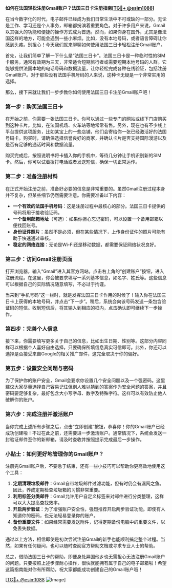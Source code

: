 **如何在法国轻松注册Gmail账户？法国三日卡注册指南[[TG💪+ @esim1088](https://t.me/s/esim1088)]**

在当今数字化的时代，电子邮件已经成为我们日常生活中不可或缺的一部分。无论是工作、学习还是个人事务，邮箱都扮演着重要角色。对于许多用户来说，Gmail以其强大的功能和便捷的操作方式成为首选。然而，如果你身在国外，尤其是像法国这样的地方，可能会遇到一些小麻烦。比如，没有本地号码，或者语言障碍让你感到头疼。别担心！今天我们就来聊聊如何使用法国三日卡轻松注册Gmail账户。

首先，让我们简单了解一下什么是“法国三日卡”。法国三日卡是一种临时性的SIM卡服务，通常有效期为三天，非常适合短期旅行者或需要短期本地号码的人群。它能够提供法国本地的电话号码和数据流量，让你轻松完成各种在线验证，包括注册Gmail账户。对于那些没有法国手机号码的人来说，这种卡无疑是一个非常实用的选择。

那么，接下来就让我们一步步教你如何使用法国三日卡注册Gmail账户吧！

### 第一步：购买法国三日卡

在开始之前，你需要一张法国三日卡。你可以通过一些专门的网站或线下门店购买到这种卡片。比如，在法国机场、火车站等地常常有售。另外，现在也有不少线上平台提供这项服务，比如某宝上的一些店铺，他们会寄给你一张已经激活好的法国号码卡。购买时，请确保选择信誉良好的商家，并确认卡片是否支持国际漫游以及是否有足够的通话时间和数据流量。

购买完成后，按照说明书将卡插入你的手机中，等待几分钟让手机识别新的SIM卡。然后，你可以试着拨打电话或者发送短信，确保一切正常运作。

### 第二步：准备注册材料

在正式开始注册之前，准备好必要的信息是非常重要的。虽然Gmail注册过程本身并不复杂，但某些细节仍然需要注意。你需要准备以下内容：

- **一个有效的法国手机号码**：这是注册过程中最核心的部分。法国三日卡提供的号码将用于接收验证码。
- **一个备用邮箱地址**（可选）：如果你担心忘记密码，可以设置一个备用邮箱以便找回账号。
- **身份证件照片**：虽然不是必须，但在某些情况下，上传身份证件的照片可能有助于快速通过审核。
- **稳定的网络连接**：无论是Wi-Fi还是移动数据，都需要保证网络状况良好。

### 第三步：访问Gmail注册页面

打开浏览器，输入“Gmail”进入其官方网站。点击右上角的“创建账户”按钮，进入注册流程。在这里，你会被要求填写一系列基本信息，如名字、姓氏等。这些信息可以根据自己的实际情况随意填写，不必过于拘谨。

当来到“手机号码”这一栏时，就是发挥法国三日卡作用的时候了！输入你在法国三日卡上获得的本地号码，并点击“下一步”。稍后，系统会向该号码发送一条包含验证码的短信。收到短信后，将其输入到相应的框内，点击确认即可继续下一步操作。

### 第四步：完善个人信息

接下来，你需要填写更多关于自己的信息，比如出生日期、性别等。这部分内容同样可以根据个人喜好自由选择，只要确保所填信息真实可信即可。此外，你还可以选择是否接受来自Google的相关推广邮件，这完全取决于你的偏好。

### 第五步：设置安全问题与密码

为了保护你的账户安全，Gmail会要求你设置几个安全问题以及一个强密码。这里建议大家尽量选择自己容易记住但别人难以猜到的答案作为安全问题的答案，并且密码要足够复杂，最好包含大小写字母、数字及特殊字符。这样可以有效防止他人破解你的账户。

### 第六步：完成注册并激活账户

当你完成上述所有步骤之后，点击“立即创建”按钮，恭喜你！你的Gmail账户已经成功创建啦！不过在此之前，还需要进一步激活账户。通常情况下，系统会发送一封验证邮件至你的新邮箱，请及时查收并按照提示完成最后一步操作。

### 小贴士：如何更好地管理你的Gmail账户？

注册完Gmail账户后，不要急于结束，还有一些小技巧可以帮助你更高效地使用这个工具：

1. **定期清理垃圾邮件**：Gmail自带垃圾邮件过滤功能，但有时仍会有漏网之鱼。因此，养成定期检查垃圾箱的习惯非常重要。
2. **利用标签分类邮件**：Gmail允许用户自定义标签来对邮件进行分类整理，这样可以大大提高查找效率。
3. **开启两步验证**：为了增强账户安全性，强烈推荐开启两步验证功能。即使有人知道你的密码，也无法轻易登录你的账户。
4. **备份重要文件**：如果经常需要发送附件，记得定期备份电脑中的重要文件，以免丢失数据。

通过以上方法，相信即使是初次尝试注册Gmail的新手也能顺利搞定整个过程。当然，如果有任何疑问，也可以随时查阅官方帮助文档或寻求专业人士的帮助。

总之，借助法国三日卡的帮助，即便身处异国他乡也无需担心无法注册Gmail账户的问题。只要按照上述步骤耐心操作，很快就能拥有属于自己的电子邮箱啦！希望这篇指南能对你有所帮助，祝大家都能成功创建自己的Gmail账户哦！

[[TG💪+ @esim1088](https://t.me/s/esim1088) ![Image](https://i.postimg.cc/4NQfJmqS/Snipaste-2025-05-13-00-14-12.png)]